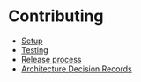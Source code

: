# Contributing

- [Setup](./contributing/setup.md)
- [Testing](./contributing/testing.md)
- [Release process](./contributing/release-process.md)
- [Architecture Decision Records](./contributing/adr/)
